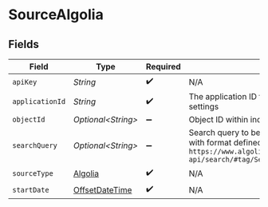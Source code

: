 # SourceAlgolia


## Fields

| Field                                                                                                                                                          | Type                                                                                                                                                           | Required                                                                                                                                                       | Description                                                                                                                                                    |
| -------------------------------------------------------------------------------------------------------------------------------------------------------------- | -------------------------------------------------------------------------------------------------------------------------------------------------------------- | -------------------------------------------------------------------------------------------------------------------------------------------------------------- | -------------------------------------------------------------------------------------------------------------------------------------------------------------- |
| `apiKey`                                                                                                                                                       | *String*                                                                                                                                                       | :heavy_check_mark:                                                                                                                                             | N/A                                                                                                                                                            |
| `applicationId`                                                                                                                                                | *String*                                                                                                                                                       | :heavy_check_mark:                                                                                                                                             | The application ID for your application found in settings                                                                                                      |
| `objectId`                                                                                                                                                     | *Optional\<String>*                                                                                                                                            | :heavy_minus_sign:                                                                                                                                             | Object ID within index for search queries                                                                                                                      |
| `searchQuery`                                                                                                                                                  | *Optional\<String>*                                                                                                                                            | :heavy_minus_sign:                                                                                                                                             | Search query to be used with indexes_query stream with format defined in `https://www.algolia.com/doc/rest-api/search/#tag/Search/operation/searchSingleIndex` |
| `sourceType`                                                                                                                                                   | [Algolia](../../models/shared/Algolia.md)                                                                                                                      | :heavy_check_mark:                                                                                                                                             | N/A                                                                                                                                                            |
| `startDate`                                                                                                                                                    | [OffsetDateTime](https://docs.oracle.com/javase/8/docs/api/java/time/OffsetDateTime.html)                                                                      | :heavy_check_mark:                                                                                                                                             | N/A                                                                                                                                                            |
